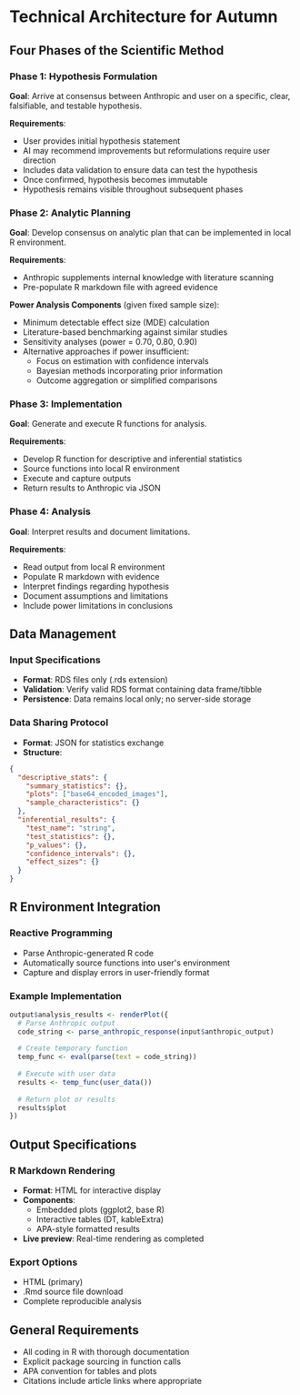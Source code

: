# Technical Architecture for Autumn

## Four Phases of the Scientific Method

### Phase 1: Hypothesis Formulation
**Goal**: Arrive at consensus between Anthropic and user on a specific, clear, falsifiable, and testable hypothesis.

**Requirements**:
- User provides initial hypothesis statement
- AI may recommend improvements but reformulations require user direction
- Includes data validation to ensure data can test the hypothesis
- Once confirmed, hypothesis becomes immutable
- Hypothesis remains visible throughout subsequent phases

### Phase 2: Analytic Planning
**Goal**: Develop consensus on analytic plan that can be implemented in local R environment.

**Requirements**:
- Anthropic supplements internal knowledge with literature scanning
- Pre-populate R markdown file with agreed evidence

**Power Analysis Components** (given fixed sample size):
- Minimum detectable effect size (MDE) calculation
- Literature-based benchmarking against similar studies
- Sensitivity analyses (power = 0.70, 0.80, 0.90)
- Alternative approaches if power insufficient:
  - Focus on estimation with confidence intervals
  - Bayesian methods incorporating prior information
  - Outcome aggregation or simplified comparisons

### Phase 3: Implementation
**Goal**: Generate and execute R functions for analysis.

**Requirements**:
- Develop R function for descriptive and inferential statistics
- Source functions into local R environment
- Execute and capture outputs
- Return results to Anthropic via JSON

### Phase 4: Analysis
**Goal**: Interpret results and document limitations.

**Requirements**:
- Read output from local R environment
- Populate R markdown with evidence
- Interpret findings regarding hypothesis
- Document assumptions and limitations
- Include power limitations in conclusions

## Data Management

### Input Specifications
- **Format**: RDS files only (.rds extension)
- **Validation**: Verify valid RDS format containing data frame/tibble
- **Persistence**: Data remains local only; no server-side storage

### Data Sharing Protocol
- **Format**: JSON for statistics exchange
- **Structure**:
```json
{
  "descriptive_stats": {
    "summary_statistics": {},
    "plots": ["base64_encoded_images"],
    "sample_characteristics": {}
  },
  "inferential_results": {
    "test_name": "string",
    "test_statistics": {},
    "p_values": {},
    "confidence_intervals": {},
    "effect_sizes": {}
  }
}
```

## R Environment Integration

### Reactive Programming
- Parse Anthropic-generated R code
- Automatically source functions into user's environment
- Capture and display errors in user-friendly format

### Example Implementation
```r
output$analysis_results <- renderPlot({
  # Parse Anthropic output
  code_string <- parse_anthropic_response(input$anthropic_output)
  
  # Create temporary function
  temp_func <- eval(parse(text = code_string))
  
  # Execute with user data
  results <- temp_func(user_data())
  
  # Return plot or results
  results$plot
})
```

## Output Specifications

### R Markdown Rendering
- **Format**: HTML for interactive display
- **Components**: 
  - Embedded plots (ggplot2, base R)
  - Interactive tables (DT, kableExtra)
  - APA-style formatted results
- **Live preview**: Real-time rendering as completed

### Export Options
- HTML (primary)
- .Rmd source file download
- Complete reproducible analysis

## General Requirements

- All coding in R with thorough documentation
- Explicit package sourcing in function calls
- APA convention for tables and plots
- Citations include article links where appropriate